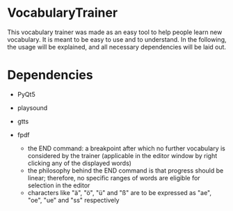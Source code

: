 # **VocabularyTrainer**

This vocabulary trainer was made as an easy tool to help people learn new vocabulary. It is meant to be easy to use and to understand. In the following, the usage will be explained, and all necessary dependencies will be laid out.

# **Dependencies**

* PyQt5
* playsound
* gtts
* fpdf

  * the END command: a breakpoint after which no further vocabulary is considered by the trainer (applicable in the editor window by right     clicking any of the displayed words)
  * the philosophy behind the END command is that progress should be linear; therefore, no specific ranges of words are
    eligible for selection in the editor
  * characters like "ä", "ö", "ü" and "ß" are to be expressed as "ae", "oe", "ue" and "ss" respectively
